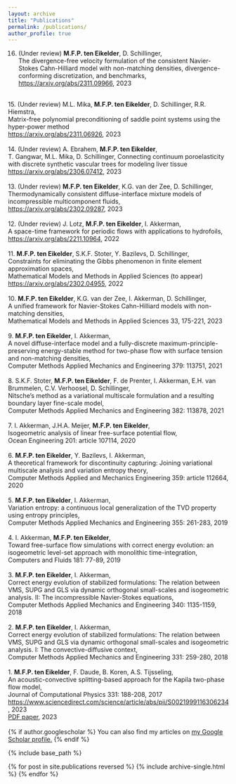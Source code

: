 ```yaml
---
layout: archive
title: "Publications"
permalink: /publications/
author_profile: true
---
```


16. (Under review) <b>M.F.P. ten Eikelder</b>, D. Schillinger, <br>
The divergence-free velocity formulation of the consistent Navier-Stokes Cahn-Hilliard model with non-matching densities, divergence-conforming discretization, and benchmarks, <br>
<a href="https://arxiv.org/abs/2311.09966">https://arxiv.org/abs/2311.09966</a>, 2023 <br>
<br>
15. (Under review) M.L. Mika, <b>M.F.P. ten Eikelder</b>, D. Schillinger, R.R. Hiemstra, <br>
Matrix-free polynomial preconditioning of saddle point systems using the hyper-power method <br>
<a href="https://arxiv.org/abs/2311.06926">https://arxiv.org/abs/2311.06926</a>, 2023 <br>
<br>
14. (Under review) A. Ebrahem, <b>M.F.P. ten Eikelder</b>, <br>
T. Gangwar, M.L. Mika, D. Schillinger, Connecting continuum poroelasticity with discrete synthetic vascular trees for modeling liver tissue <br>
<a href="https://arxiv.org/abs/2306.07412">https://arxiv.org/abs/2306.07412</a>, 2023 <br>
<br>
13. (Under review) <b>M.F.P. ten Eikelder</b>, K.G. van der Zee, D. Schillinger, <br>
Thermodynamically consistent diffuse-interface mixture models of incompressible multicomponent fluids, <br>
<a href="https://arxiv.org/abs/2302.09287">https://arxiv.org/abs/2302.09287</a>, 2023 <br>
<br>
12. (Under review) J. Lotz, <b>M.F.P. ten Eikelder</b>, I. Akkerman, <br>
A space-time framework for periodic flows with applications to hydrofoils, <br>
<a href="https://arxiv.org/abs/2211.10964">https://arxiv.org/abs/2211.10964</a>, 2022 <br>
<br>
11. <b>M.F.P. ten Eikelder</b>, S.K.F. Stoter, Y. Bazilevs, D. Schillinger, <br>
Constraints for eliminating the Gibbs phenomenon in finite element approximation spaces, <br>
Mathematical Models and Methods in Applied Sciences (to appear) <br>
<a href="https://arxiv.org/abs/2302.04955">https://arxiv.org/abs/2302.04955</a>, 2022 <br>
<br>
10. <b>M.F.P. ten Eikelder</b>, K.G. van der Zee, I. Akkerman, D. Schillinger,<br>
A unified framework for Navier-Stokes Cahn-Hilliard models with non-matching densities, <br>
Mathematical Models and Methods in Applied Sciences 33, 175-221, 2023 <br>
<br>
9. <b>M.F.P. ten Eikelder</b>, I. Akkerman, <br>
A novel diffuse-interface model and a fully-discrete maximum-principle-preserving energy-stable method for two-phase flow with
surface tension and non-matching densities,<br>
Computer Methods Applied Mechanics and Engineering 379: 113751, 2021<br>
<br>
8. S.K.F. Stoter, <b>M.F.P. ten Eikelder</b>, F. de Prenter, I. Akkerman, E.H. van Brummelen, C.V. Verhoosel, D. Schillinger, <br>
Nitsche’s method as a variational multiscale formulation and a resulting boundary layer fine-scale model, <br>
Computer Methods Applied Mechanics and Engineering 382: 113878, 2021 <br>
<br>
7. I. Akkerman, J.H.A. Meijer, <b>M.F.P. ten Eikelder</b>, <br>
Isogeometric analysis of linear free-surface potential flow, <br>
Ocean Engineering 201: article 107114, 2020 <br>
<br>
6. <b>M.F.P. ten Eikelder</b>, Y. Bazilevs, I. Akkerman,<br>
A theoretical framework for discontinuity capturing: Joining variational multiscale analysis and variation entropy
theory,<br>
Computer Methods Applied and Mechanics Engineering 359: article 112664, 2020 <br>
<br>
5. <b>M.F.P. ten Eikelder</b>, I. Akkerman, <br>
Variation entropy: a continuous local generalization of the TVD property using entropy principles, <br>
Computer Methods Applied Mechanics and Engineering 355: 261-283, 2019 <br>
<br>
4. I. Akkerman, <b>M.F.P. ten Eikelder</b>,<br>
Toward free-surface flow simulations with correct energy evolution: an isogeometric level-set approach with monolithic time-integration,<br>
Computers and Fluids 181: 77-89, 2019 <br>
<br>
3. <b>M.F.P. ten Eikelder</b>, I. Akkerman,<br>
Correct energy evolution of stabilized formulations: The relation between VMS, SUPG and GLS via dynamic orthogonal small-scales and isogeometric analysis. II: The incompressible Navier-Stokes equations,<br>
Computer Methods Applied Mechanics and Engineering 340: 1135-1159, 2018 <br>
<br>
2. <b>M.F.P. ten Eikelder</b>, I. Akkerman, <br>
Correct energy evolution of stabilized formulations: The relation between VMS, SUPG and GLS via dynamic orthogonal small-scales and isogeometric analysis. I: The convective-diffusive context, <br>
Computer Methods Applied Mechanics and Engineering 331: 259-280, 2018 <br>
<br>
1. <b>M.F.P. ten Eikelder</b>, F. Daude, B. Koren, A.S. Tijsseling, <br>
An acoustic-convective splitting-based approach for the Kapila two-phase flow model, <br>
Journal of Computational Physics 331: 188-208, 2017 <br>
<a href="https://www.sciencedirect.com/science/article/abs/pii/S0021999116306234">https://www.sciencedirect.com/science/article/abs/pii/S0021999116306234</a>, 2023 <br>
<a href="http://marcoteneikelder.github.io/files/teneikelder2016_JCP.pdf">PDF paper</a>, 2023 <br>
<br>
{% if author.googlescholar %}
  You can also find my articles on <u><a href="{{author.googlescholar}}">my Google Scholar profile</a>.</u>
{% endif %}

{% include base_path %}

{% for post in site.publications reversed %}
  {% include archive-single.html %}
{% endfor %}
